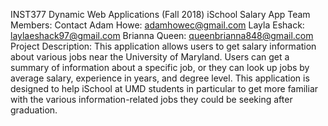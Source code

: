 INST377 Dynamic Web Applications (Fall 2018)
iSchool Salary App
Team Members: Contact
	Adam Howe: adamhowec@gmail.com
Layla Eshack: laylaeshack97@gmail.com
Brianna Queen: queenbrianna848@gmail.com
Project Description:
This application allows users to get salary information about various jobs near the University of Maryland. Users can get a summary of information about a specific job, or they can look up jobs by average salary, experience in years, and degree level. This application is designed to help iSchool at UMD students in particular to get more familiar with the various information-related jobs they could be seeking after graduation.
